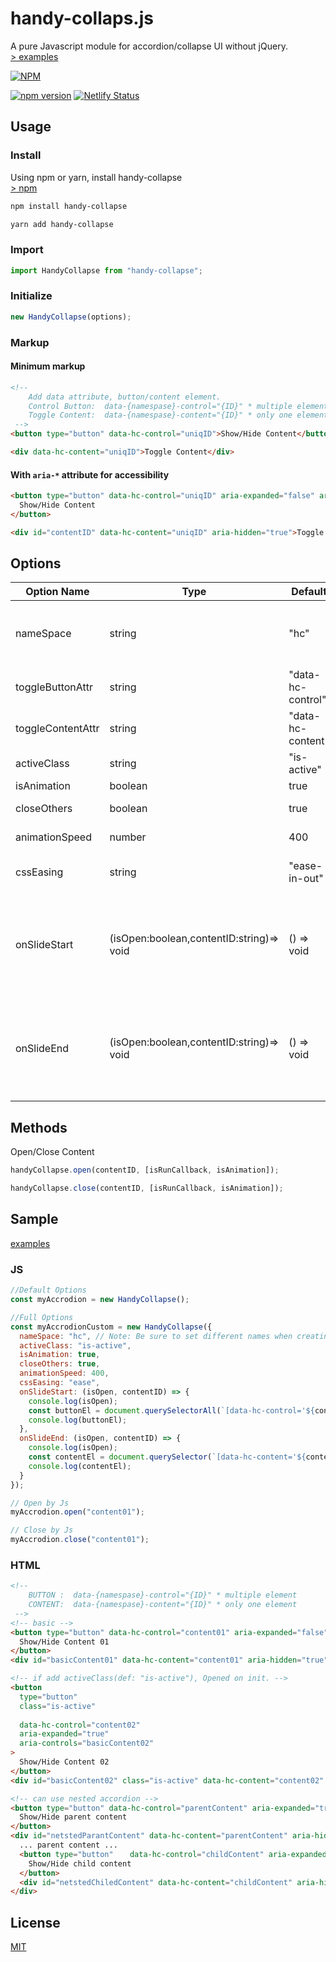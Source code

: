 # handy-collaps.js

A pure Javascript module for accordion/collapse UI without jQuery.  
[> examples](https://handy-collapse.netlify.com/)

[![NPM](https://nodei.co/npm/handy-collapse.png?compact=true)](https://nodei.co/npm/handy-collapse/)

[![npm version](https://badge.fury.io/js/handy-collapse.svg)](https://badge.fury.io/js/handy-collapse)
[![Netlify Status](https://api.netlify.com/api/v1/badges/339e9248-8aae-456a-8a3b-345a01138f98/deploy-status)](https://app.netlify.com/sites/handy-collapse/deploys)

## Usage

### Install

Using npm or yarn, install handy-collapse  
[> npm](https://www.npmjs.com/package/handy-collapse)

```sh
npm install handy-collapse
```
```sh
yarn add handy-collapse
```

### Import

```javascript
import HandyCollapse from "handy-collapse";
```


### Initialize

```javascript
new HandyCollapse(options);
```

### Markup

#### Minimum markup

```html
<!-- 
    Add data attribute, button/content element.
    Control Button:  data-{namespase}-control="{ID}" * multiple elements
    Toggle Content:  data-{namespase}-content="{ID}" * only one element
 -->
<button type="button" data-hc-control="uniqID">Show/Hide Content</button>

<div data-hc-content="uniqID">Toggle Content</div>
```

#### With `aria-*` attribute for accessibility

```html
<button type="button" data-hc-control="uniqID" aria-expanded="false" aria-controls="contentID">
  Show/Hide Content
</button>

<div id="contentID" data-hc-content="uniqID" aria-hidden="true">Toggle Content</div>
```

## Options

| Option Name       | Type                                     | Default           | Desc                                                                                                                     |
| ----------------- | ---------------------------------------- | ----------------- | ------------------------------------------------------------------------------------------------------------------------ |
| nameSpace         | string                                   | "hc"              | Set namespace both "toggleButtonAttr" & "toggleContentAttr"                                                              |
| toggleButtonAttr  | string                                   | "data-hc-control" | data attribute for Button Element                                                                                        |
| toggleContentAttr | string                                   | "data-hc-content" | data attribute for Content Element                                                                                       |
| activeClass       | string                                   | "is-active"       | Add class on opened Element                                                                                              |
| isAnimation       | boolean                                  | true              | animation Slide                                                                                                          |
| closeOthers       | boolean                                  | true              | Close others Content                                                                                                     |
| animationSpeed    | number                                   | 400               | css transition duration(ms)                                                                                              |
| cssEasing         | string                                   | "ease-in-out"     | css transition easing (only isAnimation:true)                                                                            |
| onSlideStart      | (isOpen:boolean,contentID:string)=> void | () => void        | Callback on Open/Close Animation Start <br> @param {Boolean} isOpen <br> @param {String} contentID \* Don't ID Attribute |
| onSlideEnd        | (isOpen:boolean,contentID:string)=> void | () => void        | Callback on Open/Close Animation End <br> @param {Boolean} isOpen <br> @param {String} contentID \* Don't ID Attribute   |

## Methods

Open/Close Content

```javascript
handyCollapse.open(contentID, [isRunCallback, isAnimation]);
```

```javascript
handyCollapse.close(contentID, [isRunCallback, isAnimation]);
```

## Sample

[examples](https://handy-collapse.netlify.com/)

### JS

```javascript
//Default Options
const myAccrodion = new HandyCollapse();

//Full Options
const myAccrodionCustom = new HandyCollapse({
  nameSpace: "hc", // Note: Be sure to set different names when creating multiple instances
  activeClass: "is-active",
  isAnimation: true,
  closeOthers: true,
  animationSpeed: 400,
  cssEasing: "ease",
  onSlideStart: (isOpen, contentID) => {
    console.log(isOpen);
    const buttonEl = document.querySelectorAll(`[data-hc-control='${contentID}']`);
    console.log(buttonEl);
  },
  onSlideEnd: (isOpen, contentID) => {
    console.log(isOpen);
    const contentEl = document.querySelector(`[data-hc-content='${contentID}']`);
    console.log(contentEl);
  }
});

// Open by Js
myAccrodion.open("content01");

// Close by Js
myAccrodion.close("content01");
```

### HTML

```html
<!-- 
    BUTTON :  data-{namespase}-control="{ID}" * multiple element
    CONTENT:  data-{namespase}-content="{ID}" * only one element
 -->
<!-- basic -->
<button type="button" data-hc-control="content01" aria-expanded="false" aria-controls="basicContent01">
  Show/Hide Content 01
</button>
<div id="basicContent01" data-hc-content="content01" aria-hidden="true">... Content 01 ...</div>

<!-- if add activeClass(def: "is-active"), Opened on init. -->
<button
  type="button"
  class="is-active"
  　
  data-hc-control="content02"
  aria-expanded="true"
  aria-controls="basicContent02"
>
  Show/Hide Content 02
</button>
<div id="basicContent02" class="is-active" data-hc-content="content02" aria-hidden="false">... Content 02 ...</div>

<!-- can use nested accordion -->
<button type="button" data-hc-control="parentContent" aria-expanded="true" aria-controls="netstedParantContent">
  Show/Hide parent content
</button>
<div id="netstedParantContent" data-hc-content="parentContent" aria-hidden="true">
  ... parent content ...
  <button type="button" 　 data-hc-control="childContent" aria-expanded="true" aria-controls="netstedChiledContent">
    Show/Hide child content
  </button>
  <div id="netstedChiledContent" data-hc-content="childContent" aria-hidden="true">... child content ...</div>
</div>
```

## License

[MIT](./LICENSE.txt)
